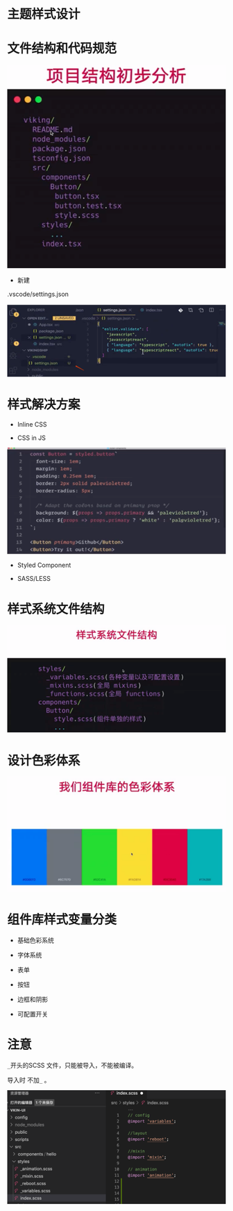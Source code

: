 # 主题样式设计 
# 文件结构和代码规范

![](../.gitbook/assets/1658239182730-1b2b1b72-7ea0-4910-bcc4-3cd450d703e3.png)

- 新建

.vscode/settings.json

![](../.gitbook/assets/1658239470268-d945a553-0862-47a3-892f-03c7d9bdef83.png)

# 样式解决方案

- Inline CSS 

- CSS in JS

![](../.gitbook/assets/1658241062332-a09b9146-2889-4df9-9fac-5baece1d5884.png)

- Styled Component

- SASS/LESS

# 样式系统文件结构

![](../.gitbook/assets/1658241197799-ea37f068-0d64-46b0-b6c9-a9fbe9069a30.png)

# 设计色彩体系

![](../.gitbook/assets/1658241562921-89ab48b8-10cc-4229-a393-72127a0f9eac.png)

# **组件库样式变量分类**

- 基础色彩系统

- 字体系统

- 表单

- 按钮

- 边框和阴影

- 可配置开关

# 注意

`_`开头的SCSS 文件，只能被导入，不能被编译。

导入时 不加`_` 。

![](../.gitbook/assets/1658489921644-4c1311ac-68e6-4c87-8b6c-994dd1e1aba1.png)